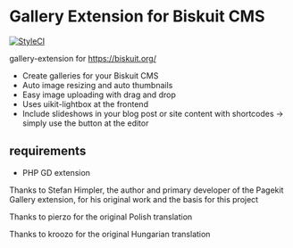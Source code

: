 # Gallery Extension for Biskuit CMS
[![StyleCI](https://styleci.io/repos/65122978/shield?branch=master)](https://styleci.io/repos/65122978)

gallery-extension for https://biskuit.org/

- Create galleries for your Biskuit CMS
- Auto image resizing and auto thumbnails
- Easy image uploading with drag and drop
- Uses uikit-lightbox at the frontend
- Include slideshows in your blog post or site content with shortcodes -> simply use the button at the editor

## requirements
- PHP GD extension

Thanks to Stefan Himpler, the author and primary developer of the Pagekit Gallery extension, for his original work and the basis for this project

Thanks to pierzo for the original Polish translation

Thanks to kroozo for the original Hungarian translation
